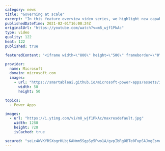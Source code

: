 ```yaml
---
category: news
title: "Governing at scale"
excerpt: "In this feature overview video series, we highlight new capabilities included in the latest update to Microsoft Power Apps.  Microsoft's Power Platform is a rich ecosystem of more than three hundred Microsoft and non-Microsoft connectors that can be leveraged by apps and flows. We are proud to introduce"
publishedDateTime: 2021-02-01T16:00:24Z
originalUrl: "https://youtube.com/watch?v=m8_wjf1PkAc"
type: video
quality: 122
heat: 122
published: true

featuredContent: "<iframe width=\"800\" height=\"500\" frameborder=\"0\" src=\"https://www.youtube.com/embed/m8_wjf1PkAc\" allow=\"accelerometer; autoplay; encrypted-media; gyroscope; picture-in-picture\" allowfullscreen></iframe>"

provider:
  name: Microsoft
  domain: microsoft.com
  images:
    - url: "https://smartableai.github.io/microsoft-power-apps/assets/images/organizations/microsoft.com-50x50.jpg"
      width: 50
      height: 50

topics:
  - Power Apps

images:
  - url: "https://i.ytimg.com/vi/m8_wjf1PkAc/maxresdefault.jpg"
    width: 1280
    height: 720
    isCached: true

secured: "seLc4WVKfRSXogrHLbjKANmm5SgpSy5Pwo1A/gvpIbRgOBTe0FupSAJxgEsmwbwEIOw1LUjnQqEiL1uaNOAi2l9yf0uyfwE5vyV9sca3EHBGPiJRwixo3UDzMXkEtx13I8LDVLR8Il+SCHF3/bG5IlRVhpYr03Zv1wIaM61Kg3TgL59YTYzeJwvpwRfLdF5ohNORoWdSEvuyXRKqvyJXwpDUDQzytib4yAP0UtilckCFflvXWE1LZ6ocfci0QiDGQKSt3USRptx1p8N9mahiXH8XvAB8IHgxT9bZ0fXB7utK6liVw+NOxDELcvd8XQxeE3w2Mlo2jGGHAfpSO73sEu+xxkYyYGDjwzk02vp4HFjFmLqKZEX62tIYja+Z9x4hwihqsKHTB8e9KfpiZSWRMX+42AC+IAcm/T8yrBg6dW8=;c6L7V6KTxQcNTTogsrNWig=="
---
```


